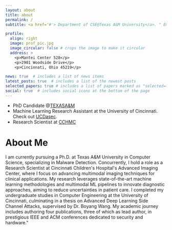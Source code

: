 ```yaml
---
layout: about
title: about
permalink: /
subtitle: <a href='#'> Department of CSE@Texas A&M University</a>. " Empowering the Future with Intelligent Deliverance."

profile:
  align: right
  image: prof_pic.jpg
  image_circular: false # crops the image to make it circular
  address: >
    <p>Mantei Center 528</p>
    <p>2901 Woodside Drive</p>
    <p>Cincinnati, Ohio 45219</p>

news: true  # includes a list of news items
latest_posts: true  # includes a list of the newest posts
selected_papers: true # includes a list of papers marked as "selected={true}"
social: true  # includes social icons at the bottom of the page
---
```

* PhD Candidate @[TEXASA&M](https://engineering.tamu.edu/cse/index.html)
* Machine Learning Research Assistant at the University of Cincinnati. Check out [UCDasec](https://homepages.uc.edu/~wang2ba/). 
* Research Scientist at [CCHMC](https://www.cincinnatichildrens.org/research/divisions/a/ai-imaging)
# About Me
I am currently pursuing a Ph.D. at Texas A&M University in Computer Science, specializing in Malware Detection. Concurrently, I hold a role as a Research Scientist at Cincinnati Children's Hospital's Advanced Imaging Center, where I focus on advancing multimodal imaging techniques for clinical applications. My research leverages state-of-the-art machine learning methodologies and multimodal ML pipelines to innovate diagnostic approaches, aiming to reduce uncertainties in patient care.
I completed my undergraduate studies in Computer Engineering at the University of Cincinnati, culminating in a thesis on Advanced Deep Learning Side Channel Attacks, supervised by Dr. Boyang Wang. My academic journey includes authoring four publications, three of which as lead author, in prestigious IEEE and ACM conferences dedicated to security and hardware."




